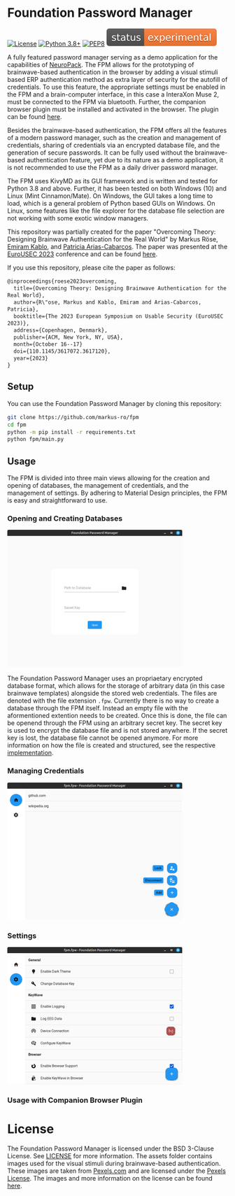 # Foundation Password Manager

[![License](https://img.shields.io/badge/License-BSD_3--Clause-green.svg)](https://opensource.org/licenses/BSD-3-Clause) [![Python 3.8+](https://img.shields.io/badge/python-3.8+-blue.svg)]() [![PEP8](https://img.shields.io/badge/code%20style-pep8-orange.svg)](https://www.python.org/dev/peps/pep-0008/) [![status: experimental](https://github.com/GIScience/badges/raw/master/status/experimental.svg)](https://github.com/GIScience/badges#experimental)

A fully featured password manager serving as a demo application for the capabilities of [NeuroPack](https://github.com/markus-ro/neuropack). The FPM allows for the prototyping of brainwave-based authentication in the browser by adding a visual stimuli based ERP authentication method as extra layer of security for the autofill of credentials. To use this feature, the appropriate settings must be enabled in the FPM and a brain-computer interface, in this case a InteraXon Muse 2, must be connected to the FPM via bluetooth. Further, the companion browser plugin must be installed and activated in the browser. The plugin can be found [here](https://github.com/markus-ro/fpm-browser-plugin).

Besides the brainwave-based authentication, the FPM offers all the features of a modern password manager, such as the creation and management of credentials, sharing of credentials via an encrypted database file, and the generation of secure passwords. It can be fully used without the brainwave-based authentication feature, yet due to its nature as a demo application, it is not recommended to use the FPM as a daily driver password manager.

The FPM uses KivyMD as its GUI framework and is written and tested for Python 3.8 and above. Further, it has been tested on both Windows (10) and Linux (Mint Cinnamon/Mate). On Windows, the GUI takes a long time to load, which is a general problem of Python based GUIs on Windows. On Linux, some features like the file explorer for the database file selection are not working with some exotic window managers.

This repository was partially created for the paper "Overcoming Theory: Designing Brainwave Authentication for the Real World" by Markus Röse, [Emiram Kablo](https://twitter.com/emikablo), and [Patricia Arias-Cabarcos](https://twitter.com/patriAriasC). The paper was presented at the [EuroUSEC 2023](https://eurousec23.itu.dk/) conference and can be found [here](https://doi.org/10.1145/3617072.3617120).

If you use this repository, please cite the paper as follows:
```
@inproceedings{roese2023overcoming,
  title={Overcoming Theory: Designing Brainwave Authentication for the Real World},
  author={R\"ose, Markus and Kablo, Emiram and Arias-Cabarcos, Patricia},
  booktitle={The 2023 European Symposium on Usable Security (EuroUSEC 2023)},
  address={Copenhagen, Denmark},
  publisher={ACM, New York, NY, USA},
  month={October 16--17}
  doi={110.1145/3617072.3617120},
  year={2023}
}
```

## Setup
You can use the Foundation Password Manager by cloning this repository:
```bash
git clone https://github.com/markus-ro/fpm
cd fpm
python -m pip install -r requirements.txt
python fpm/main.py
``` 

## Usage
The FPM is divided into three main views allowing for the creation and opening of databases, the management of credentials, and the management of settings. By adhering to Material Design principles, the FPM is easy and straightforward to use.

### Opening and Creating Databases
<img src="./assets/readme/start_screen.png" width="400">

The Foundation Password Manager uses an propriaetary encrypted database format, which allows for the storage of arbitrary data (in this case brainwave templates) alongside the stored web credentials. The files are denoted with the file extension `.fpw`. Currently there is no way to create a database through the FPM itself. Instead an empty file with the aformentioned extention needs to be created. Once this is done, the file can be openend through the FPM using an arbitrary secret key. The secret key is used to encrypt the database file and is not stored anywhere. If the secret key is lost, the database file cannot be opened anymore. For more information on how the file is created and structured, see the respective [implementation](./fpm/lib/database.py).

### Managing Credentials
<img src="./assets/readme/credentials_screen.png" width="400">

### Settings
<img src="./assets/readme/settings_screen.png" width="400">

### Usage with Companion Browser Plugin

# License
The Foundation Password Manager is licensed under the BSD 3-Clause License. See [LICENSE](LICENSE) for more information. The assets folder contains images used for the visual stimuli during brainwave-based authentication. These images are taken from [Pexels.com](https://www.pexels.com/) and are licensed under the [Pexels License](https://www.pexels.com/license/). The images and more information on the license can be found [here](./assets/images/stimuli/info.txt).
